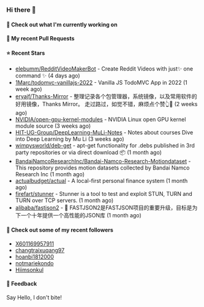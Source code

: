 ### Hi there 👋

#### 👷 Check out what I'm currently working on

#### 🔨 My recent Pull Requests


#### ⭐ Recent Stars

- [elebumm/RedditVideoMakerBot](https://github.com/elebumm/RedditVideoMakerBot) - Create Reddit Videos with just✨ one command ✨ (4 days ago)
- [1Marc/todomvc-vanillajs-2022](https://github.com/1Marc/todomvc-vanillajs-2022) - Vanilla JS TodoMVC App in 2022 (1 week ago)
- [eryajf/Thanks-Mirror](https://github.com/eryajf/Thanks-Mirror) - 整理记录各个包管理器，系统镜像，以及常用软件的好用镜像，Thanks Mirror。     走过路过，如觉不错，麻烦点个赞👆🌟 (2 weeks ago)
- [NVIDIA/open-gpu-kernel-modules](https://github.com/NVIDIA/open-gpu-kernel-modules) - NVIDIA Linux open GPU kernel module source (3 weeks ago)
- [HIT-UG-Group/DeepLearning-MuLi-Notes](https://github.com/HIT-UG-Group/DeepLearning-MuLi-Notes) - Notes about courses Dive into Deep Learning by Mu Li (3 weeks ago)
- [wimpysworld/deb-get](https://github.com/wimpysworld/deb-get) - apt-get functionality for .debs published in 3rd party repositories or via direct download 📦 (1 month ago)
- [BandaiNamcoResearchInc/Bandai-Namco-Research-Motiondataset](https://github.com/BandaiNamcoResearchInc/Bandai-Namco-Research-Motiondataset) - This repository provides motion datasets collected by Bandai Namco Research Inc (1 month ago)
- [actualbudget/actual](https://github.com/actualbudget/actual) - A local-first personal finance system (1 month ago)
- [firefart/stunner](https://github.com/firefart/stunner) - Stunner is a tool to test and exploit STUN, TURN and TURN over TCP servers. (1 month ago)
- [alibaba/fastjson2](https://github.com/alibaba/fastjson2) - 🚄 FASTJSON2是FASTJSON项目的重要升级，目标是为下一个十年提供一个高性能的JSON库 (1 month ago)

#### 👯 Check out some of my recent followers

- [X601169957911](https://github.com/X601169957911)
- [changtraixuqang97](https://github.com/changtraixuqang97)
- [hoanbi1812000](https://github.com/hoanbi1812000)
- [notmariekondo](https://github.com/notmariekondo)
- [Hiimsonkul](https://github.com/Hiimsonkul)

#### 💬 Feedback

Say Hello, I don't bite!